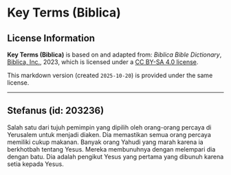 # Key Terms (Biblica)

## License Information

**Key Terms (Biblica)** is based on and adapted from: _Biblica Bible Dictionary_, [Biblica, Inc.](https://www.biblica.com/), 2023, which is licensed under a [CC BY-SA 4.0 license](https://creativecommons.org/licenses/by-sa/4.0/legalcode.en).

This markdown version (created `2025-10-20`) is provided under the same license.



--------------------------------

## Stefanus (id: 203236)

Salah satu dari tujuh pemimpin yang dipilih oleh orang\-orang percaya di Yerusalem untuk menjadi diaken. Dia memastikan semua orang percaya memiliki cukup makanan. Banyak orang Yahudi yang marah karena ia berkhotbah tentang Yesus. Mereka membunuhnya dengan melempari dia dengan batu. Dia adalah pengikut Yesus yang pertama yang dibunuh karena setia kepada Yesus.


